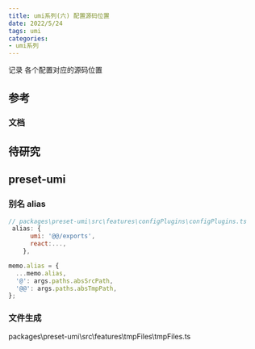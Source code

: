 ```yaml
---
title: umi系列(六) 配置源码位置
date: 2022/5/24
tags: umi
categories: 
- umi系列
---
```




记录 各个配置对应的源码位置

## 参考

### 文档

## 待研究


## preset-umi

### 别名 alias

```js
// packages\preset-umi\src\features\configPlugins\configPlugins.ts
 alias: {
      umi: '@@/exports',
      react:...,
    },

memo.alias = {
  ...memo.alias,
  '@': args.paths.absSrcPath,
  '@@': args.paths.absTmpPath,
};
```

###  文件生成
packages\preset-umi\src\features\tmpFiles\tmpFiles.ts